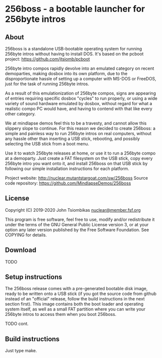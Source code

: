 256boss - a bootable launcher for 256byte intros
================================================

About
-----
256boss is a standalone USB-bootable operating system for running 256byte intros
without having to install DOS. It's based on the pcboot project:
https://github.com/jtsiomb/pcboot

256byte intro compos rapidly devolve into an emulated category on recent
demoparties, making dosbox into its own platform, due to the disproportionate
hassle of setting up a computer with MS-DOS or FreeDOS, just for the task of
running 256byte intros.

As a result of this emulationization of 256byte compos, signs are appearing of
entries requiring specific dosbox "cycles" to run properly, or using a wide
variety of sound hardware emulated by dosbox, without regard for what a
realistic compo PC would have, and having to contend with that like every other
category.

We at mindlapse demos feel this to be a travesty, and cannot allow this slippery
slope to continue. For this reason we decided to create 256boss: a simple and
painless way to run 256byte intros on real computers, without any hassle other
than inserting a USB stick, rebooting, and possibly selecting the USB stick from
a boot menu.

Use it to watch 256byte releases at home, or use it to run a 256byte compo at a
demoparty. Just create a FAT filesystem on the USB stick, copy every 256byte
intro you want onto it, and install 256boss on that USB stick by following our
simple installation instructions for each platform.

Project website: http://nuclear.mutantstargoat.com/sw/256boss 
Source code repository: https://github.com/MindlapseDemos/256boss

License
-------
Copyright (C) 2019-2020 John Tsiombikas <nuclear@member.fsf.org>

This program is free software, feel free to use, modify and/or redistribute it
under the terms of the GNU General Public License version 3, or at your option
any later version published by the Free Software Foundation. See COPYING for
details.

Download
--------
TODO

Setup instructions
------------------
The 256boss release comes with a pre-generated bootable disk image, ready to be
written onto a USB stick (if you got the source code from github instead of an
"official" release, follow the build instructions in the next section first).
This image contains both the boot loader and operating system itself, as well as
a small FAT partition where you can write your 256byte intros to access them
when you boot 256boss.

TODO cont.

Build instructions
------------------
Just type make.
